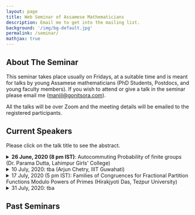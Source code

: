 ```yaml
---
layout: page
title: Web Seminar of Assamese Mathematicians
description: Email me to get into the mailing list.
background: '/img/bg-default.jpg'
permalink: /seminar/
mathjax: true
---
```


## About The Seminar

This seminar takes place usually on Fridays, at a suitable time and is meant for talks by young Assamese mathematicians (PhD Students, Postdocs, and young faculty members). If you wish to attend or give a talk in the seminar please email me (manjil@gonitsora.com). 

All the talks will be over Zoom and the meeting details will be emailed to the registered participants.

## Current Speakers

Please click on the talk title to see the abstract.

<details>
  <summary><b>26 June, 2020 (8 pm IST)</b>: Autocommuting Probability of finite groups (Dr. Parama Dutta, Lahimpur Girls' College)</summary>
  
Let G be a finite group and Aut(G) the automorphism group of G. The
autocommuting probability of G, denoted by Pr(G; Aut(G)), is the probability
that a randomly chosen automorphism of G fixes a randomly chosen element of
G. In the talk, we study Pr(G; Aut(G)) through certain computing formula and
bounds. We also discuss certain characterizations of G through Pr(G; Aut(G)).
</details>


<details>
<summary>10 July, 2020: tba (Arjun Chetry, IIIT Guwahati)</summary>

tba
</details>


<details>
<summary>17 July, 2020 (5 pm IST): Families of Congruences for Fractional Partition Functions Modulo Powers of Primes (Hirakjyoti Das, Tezpur University)</summary>

Recently, Chan and Wang (Fractional powers of the generating function for the partition function.
Acta Arith. 187(1), 59--80 (2019)) studied the fractional powers of the generating function for the partition
function and found several congruences satisfied by the corresponding coefficients. In this talk, we find
some new families of congruences modulo powers of primes. We also find analogous results for the coefficients
of the fractional powers of the generating function for the 2-color partition function.
</details>


<details>
<summary>31 July, 2020: tba </summary>

tba
</details>

## Past Seminars
